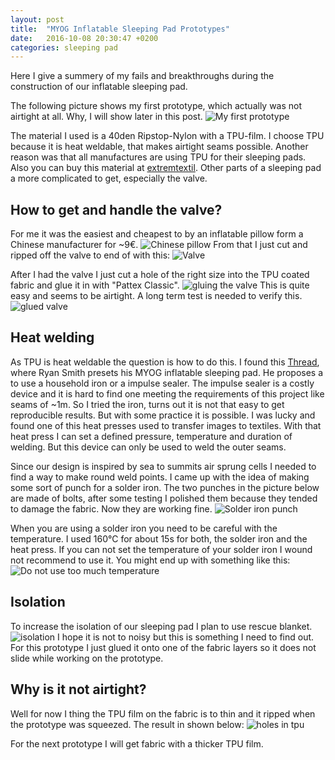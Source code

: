 ```yaml
---
layout: post
title:  "MYOG Inflatable Sleeping Pad Prototypes"
date:   2016-10-08 20:30:47 +0200
categories: sleeping pad 
---
```

Here I give a summery of my fails and breakthroughs during the construction of our inflatable sleeping pad.

The following picture shows my first prototype, which actually was not airtight at all.
Why, I will show later in this post.
![My first prototype](/assets/matte/prototype.jpg)

The material I used is a 40den Ripstop-Nylon with a TPU-film.
I choose TPU because it is heat weldable, that makes airtight seams possible.
Another reason was that all manufactures are using TPU for their sleeping pads.
Also you can buy this material at [extremtextil](https://www.extremtextil.de).
Other parts of a sleeping pad a more complicated to get, especially the valve.

## How to get and handle the valve?
For me it was the easiest and cheapest to by an inflatable pillow form a Chinese manufacturer for ~9€.
![Chinese pillow](/assets/matte/kissen.jpg)
From that I just cut and ripped off the valve to end of with this:
![Valve](/assets/matte/ventil.jpg)

After I had the valve I just cut a hole of the right size into the TPU coated fabric and glue it in with "Pattex Classic".
![gluing the valve](/assets/matte/ventil_eikleben.jpg)
This is quite easy and seems to be airtight.
A long term test is needed to verify this.
![glued valve](/assets/matte/ventil_engeklebt.jpg)

## Heat welding

As TPU is heat weldable the question is how to do this.
I found this [Thread]( https://backpackinglight.com/forums/topic/43870/), where Ryan Smith presets his MYOG inflatable sleeping pad.
He proposes a to use a household iron or a impulse sealer.
The impulse sealer is a costly device and it is hard to find one meeting the requirements of this project like seams of ~1m.
So I tried the iron, turns out it is not that easy to get reproducible results.
But with some practice it is possible.
I was lucky and found one of this heat presses used to transfer images to textiles.
With that heat press I can set a defined pressure, temperature and duration of welding.
But this device can only be used to weld the outer seams.

Since our design is inspired by sea to summits air sprung cells I needed to find a way to make round weld points.
I came up with the idea of making some sort of punch for a solder iron.
The two punches in the picture below are made of bolts, after some testing I polished them because they tended to damage the fabric.
Now they are working fine.
![Solder iron punch](/assets/matte/bolts.jpg)

When you are using a solder iron you need to be careful with the temperature.
I used 160°C for about 15s for both, the solder iron and the heat press.
If you can not set the temperature of your solder iron I wound not recommend to use it.
You might end up with something like this:
![Do not use too much temperature](/assets/matte/toohot.jpg)

## Isolation
To increase the isolation of our sleeping pad I plan to use rescue blanket.
![isolation](/assets/matte/isolation.jpg)
I hope it is not to noisy but this is something I need to find out.
For this prototype I just glued it onto one of the fabric layers so it does not slide while working on the prototype.

## Why is it not airtight?
Well for now I thing the TPU film on the fabric is to thin and it ripped when the prototype was squeezed.
The result in shown below:
![holes in tpu](/assets/matte/isolation.jpg)

For the next prototype I will get fabric with a thicker TPU film.